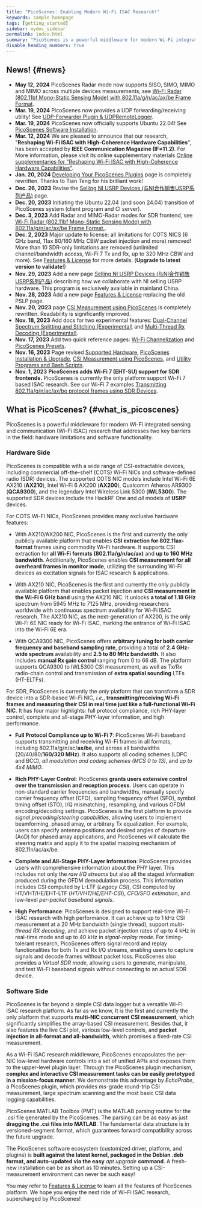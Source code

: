 ```yaml
---
title: "PicoScenes: Enabling Modern Wi-Fi ISAC Research!"
keywords: sample homepage
tags: [getting_started]
sidebar: mydoc_sidebar
permalink: index.html
summary: "PicoScenes is a powerful middleware for modern Wi-Fi integrated sensing and communication (Wi-Fi ISAC) research that addresses two key barriers in the field: hardware limitations and software functionality."
disable_heading_numbers: true
---
```


## News! {#news}

- **May 12, 2024** PicoScenes Radar mode now supports SISO, SIMO, MIMO and MIMO across multiple devices measurements, see [Wi-Fi Radar (802.11bf Mono-Static Sensing Mode) with 802.11a/g/n/ac/ax/be Frame Format](scenarios.html#wi-fi-radar-80211bf-mono-static-sensing-mode-with-80211agnacaxbe-frame-format).
- **Mar. 19, 2024** PicoScenes now provides a UDP forwarding/receiving utility! See [UDP-Forwarder Plugin & UDPRemoteLogger](utilities.html#udp-forwarder-plugin--udpremotelogger).
- **Mar. 19, 2024** PicoScenes now officially supports Ubuntu 22.04! See [PicoScenes Software Installation](installation.html#picoscenes-software-installation).
- **Mar. 12, 2024** We are pleased to announce that our research, "**Reshaping Wi-Fi ISAC with High-Coherence Hardware Capabilities**", has been accepted by **IEEE Communication Magazine (IF=11.2)**. For More information, please visit its online supplementary materials [Online supplementaries for "Reshaping Wi-Fi ISAC with High-Coherence Hardware Capabilities"](reshaping-wifi-isac.html).
- **Jan. 20, 2024** [Developing Your PicoScenes Plugins](plugin.html) page is completely rewritten. Thanks to Tian Teng for his brilliant work!
- **Dec. 26, 2023** Revise the [Selling NI USRP Devices (与NI合作销售USRP系列产品)](ni.html) page.
- **Dec. 20, 2023** Initiating the Ubuntu 22.04 (and soon 24.04) transition of PicoScenes system (client program and CI server).
- **Dec. 3, 2023** Add Radar and MIMO-Radar modes for SDR frontend, see [Wi-Fi Radar (802.11bf Mono-Static Sensing Mode) with 802.11a/g/n/ac/ax/be Frame Format.](scenarios.html#wi-fi-radar-80211bf-mono-static-sensing-mode-with-80211agnacaxbe-frame-format).
- **Dec. 2, 2023** Major update to license: all limitations for COTS NICS (6 GHz band, 11ax 80/160 MHz CBW packet injection and more) removed! More than 10 SDR-only limitations are removed (unlimited channel/bandwidth access, Wi-Fi 7 Tx and Rx, up to 320 MHz CBW and more). See [Features & License](features_pricing.html) for more details. (**Upgrade to latest version to validate**!)
- **Nov. 29, 2023** Add a new page [Selling NI USRP Devices (与NI合作销售USRP系列产品)](ni.html) describing how we collaborate with NI selling USRP hardware. This program is exclusively available in mainland China.
- **Nov. 28, 2023** Add a new page [Features & License](features_pricing.html) replacing the old PSLP page.
- **Nov. 20, 2023** page [CSI Measurement using PicoScenes](scenarios.html) is completely rewritten. Readability is significantly improved.
- **Nov. 18, 2023** Add docs for two experimental features: [Dual-Channel Spectrum Splitting and Stitching (Experimental)](scenarios.html#dual-channel-spectrum-splitting-and-stitching-experimental) and [Multi-Thread Rx Decoding (Experimental)](scenarios.html#multi-thread-rx-decoding-experimental).
- **Nov. 17, 2023** Add two quick reference pages: [Wi-Fi Channelization](channels.html) and [PicoScenes Presets](presets.html).
- **Nov. 16, 2023** Page revised [Supported Hardware](hardware.html), [PicoScenes Installation & Upgrade](installation.html), [CSI Measurement using PicoScenes](scenarios.html), and [Utility Programs and Bash Scripts](utilities.html).
- **Nov. 1, 2023** **PicoScenes adds Wi-Fi 7 (EHT-SU) support for SDR frontends.** PicoScenes is currently the only platform support Wi-Fi 7 based ISAC research. See our Wi-Fi 7 examples [Transmitting 802.11a/g/n/ac/ax/be protocol frames using SDR Devices](scenarios.html#transmitting-80211agnacaxbe-protocol-frames-using-sdr-devices).

## What is PicoScenes? {#what_is_picoscenes}

PicoScenes is a powerful middleware for modern Wi-Fi integrated sensing and communication (Wi-Fi ISAC) research that addresses two key barriers in the field: hardware limitations and software functionality.

### Hardware Side

PicoScenes is compatible with a wide range of CSI-extractable devices, including commercial off-the-shelf (COTS) Wi-Fi NICs and software-defined radio (SDR) devices. The supported COTS NIC models include Intel Wi-Fi 6E AX210 (**AX210**), Intel Wi-Fi 6 AX200 (**AX200**), Qualcomm Atheros AR9300 (**QCA9300**), and the legendary Intel Wireless Link 5300 (**IWL5300**). The supported SDR devices include the HackRF One and *all* models of **USRP** devices.

For COTS Wi-Fi NICs, PicoScenes provides many exclusive hardware features:

- With AX210/AX200 NIC, PicoScenes is the first and currently the only publicly available platform that enables **CSI extraction for 802.11ax-format** frames using commodity Wi-Fi hardware. It supports CSI extraction for **all Wi-Fi formats (802.11a/g/n/ac/ax)** and **up to 160 MHz bandwidth**. Additionally, PicoScenes enables **CSI measurement for all overheard frames in monitor mode**, utilizing the surrounding Wi-Fi devices as excitation signals for ISAC research & applications.

- With AX210 NIC, PicoScenes is the first and currently the only publicly available platform that enables packet injection and **CSI measurement in the Wi-Fi 6 GHz band** using the AX210 NIC. It unlocks **a total of 1.18 GHz** spectrum from 5945 MHz to 7125 MHz, providing researchers worldwide with continuous spectrum availability for Wi-Fi ISAC research. The AX210 NIC, as the next-generation of AX200, is the only Wi-Fi 6E NIC ready for Wi-Fi ISAC, marking the entrance of Wi-Fi ISAC into the Wi-Fi 6E era.

- With QCA9300 NIC, PicoScenes offers **arbitrary tuning for both carrier frequency and baseband sampling rate**, providing a total of **2.4 GHz-wide spectrum** availability and **2.5 to 80 MHz bandwidth**. It also includes **manual Rx gain control** ranging from 0 to 66 dB. The platform supports QCA9300 to IWL5300 CSI measurement, as well as Tx/Rx radio-chain control and transmission of **extra spatial sounding** LTFs (HT-ELTFs).

For SDR, PicoScenes is currently the *only* platform that can transform a SDR device into a SDR-based Wi-Fi NIC, *i.e.*, **transmitting/receiving Wi-Fi frames and measuring their CSI in real time just like a full-functional Wi-Fi NIC**. It has four major highlights: full protocol compliance, rich PHY-layer control, complete and all-stage PHY-layer information, and high performance.

- **Full Protocol Compliance up to Wi-Fi 7**: PicoScenes Wi-Fi baseband supports transmitting and receiving Wi-Fi frames in all formats, including 802.11a/g/n/ac/**ax/be**, and across all bandwidths (20/40/80/**160/320 MHz**). It also supports all coding schemes (LDPC and BCC), *all modulation and coding schemes (MCS 0 to 13)*, and *up to 4x4 MIMO*.

- **Rich PHY-Layer Control**: PicoScenes **grants users extensive control over the transmission and reception process**. Users can operate in non-standard carrier frequencies and bandwidths, manually specify carrier frequency offset (CFO), sampling frequency offset (SFO), symbol timing offset (STO), I/Q mismatching, resampling, and various OFDM encoding/decoding settings. PicoScenes is the first platform to provide *signal precoding/steering capabilities*, allowing users to implement beamforming, phased array, or arbitrary Tx equalization. For example, users can specify antenna positions and desired angles of departure (AoD) for phased array applications, and PicoScenes will calculate the steering matrix and apply it to the spatial mapping mechanism of 802.11n/ac/ax/be.

- **Complete and All-Stage PHY-Layer Information**: PicoScenes provides users with comprehensive information about the PHY layer. This includes not only the *raw I/Q streams* but also all the staged information produced during the OFDM demodulation process. This information includes CSI computed by L-LTF (*Legacy CSI*), CSI computed by HT/VHT/HE/EHT-LTF (*HT/VHT/HE/EHT-CSI*), *CFO/SFO estimation*, and low-level *per-packet baseband signals*.

- **High Performance**: PicoScenes is designed to support real-time Wi-Fi ISAC research with high performance. It can achieve up to 1 kHz CSI measurement at a 20 MHz bandwidth (single thread), support *multi-thread RX decoding*, and achieve packet injection rates of up to 4 kHz in real-time mode and up to 40 kHz in *signal-replay mode*. For timing-tolerant research, PicoScenes offers signal record and replay functionalities for both Tx and Rx I/Q streams, enabling users to capture signals and decode frames without packet loss. PicoScenes also provides a *Virtual SDR mode*, allowing users to generate, manipulate, and test Wi-Fi baseband signals without connecting to an actual SDR device.

### Software Side

PicoScenes is far beyond a simple CSI data logger but a versatile Wi-Fi ISAC research platform. As far as we know, It is the first and currently the only platform that supports **multi-NIC concurrent CSI measurement**, which significantly simplifies the array-based CSI measurement. Besides that, it also features the live CSI plot, various low-level controls, and **packet injection in all-format and all-bandwidth**, which promises a fixed-rate CSI measurement.

As a Wi-Fi ISAC research middleware, PicoScenes encapsulates the per-NIC low-level hardware controls into a set of unified APIs and exposes them to the upper-level plugin layer. Through the PicoScenes plugin mechanism, **complex and interactive CSI measurement tasks can be easily prototyped in a mission-focus manner**. We demonstrate this advantage by *EchoProbe*, a PicoScenes plugin, which provides *ms*-grade round-trip CSI measurement, large spectrum scanning and the most basic CSI data logging capabilities.

PicoScenes MATLAB Toolbox (PMT) is the MATLAB parsing routine for the *.csi* file generated by the PicoScenes. The parsing can be as easy as just **dragging the .csi files into MATLAB**. The fundamental data structure is in versioned-segment format, which guarantees forward compatibility across the future upgrade.

The PicoScenes software ecosystem (customized driver, platform, and plugins) is **built against the latest kernel, packaged in the Debian .deb format, and auto-updated via the easy** *apt upgrade* **command**. A fresh-new installation can be as short as 10 minutes. Setting up a CSI-measurement environment can never be such easy!

You may refer to [Features & License](features_pricing.html) to learn all the features of PicoScenes platform. We hope you enjoy the next ride of Wi-Fi ISAC research, supercharged by PicoScenes!